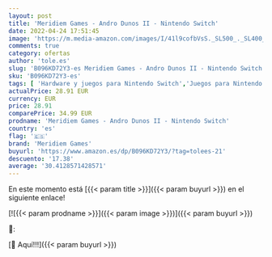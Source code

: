 ```yaml
---
layout: post
title: 'Meridiem Games - Andro Dunos II - Nintendo Switch'
date: 2022-04-24 17:51:45
image: 'https://m.media-amazon.com/images/I/41l9cofbVsS._SL500_._SL400_.jpg'
comments: true
category: ofertas
author: 'tole.es'
slug: 'B096KD72Y3-es Meridiem Games - Andro Dunos II - Nintendo Switch'
sku: 'B096KD72Y3-es'
tags: [ 'Hardware y juegos para Nintendo Switch','Juegos para Nintendo Switch','Videojuegos','meridiem games','nintendo','🇪🇸', ]
actualPrice: 28.91 EUR
currency: EUR
price: 28.91
comparePrice: 34.99 EUR
prodname: 'Meridiem Games - Andro Dunos II - Nintendo Switch'
country: 'es'
flag: '🇪🇸'
brand: 'Meridiem Games'
buyurl: 'https://www.amazon.es/dp/B096KD72Y3/?tag=tolees-21'
descuento: '17.38'
average: '30.4128571428571'
---
```


En este momento está [{{< param title >}}]({{< param buyurl >}}) en el siguiente enlace!

[![{{< param prodname >}}]({{< param image >}})]({{< param buyurl >}})

🔎:


[🛒 Aquí!!!]({{< param buyurl >}})
